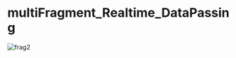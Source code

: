 # multiFragment_Realtime_DataPassing

![frag2](https://user-images.githubusercontent.com/15268903/57961657-44234a80-7932-11e9-8289-338401a3891f.gif)
